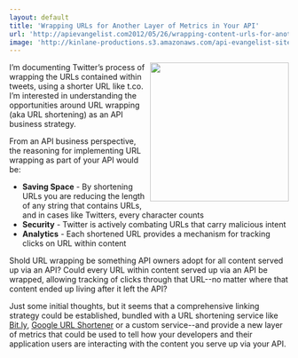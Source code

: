 ```yaml
---
layout: default
title: 'Wrapping URLs for Another Layer of Metrics in Your API'
url: 'http://apievangelist.com2012/05/26/wrapping-content-urls-for-another-layer-of-metrics-in-your-api/'
image: 'http://kinlane-productions.s3.amazonaws.com/api-evangelist-site/blog/turn-long-short.jpg'
---
```



<p>
     <img src="http://kinlane-productions.s3.amazonaws.com/api-evangelist/url-wrapping-metrics.png"  width="250" align="right" />
</p>
<p>
     I’m documenting Twitter’s process of wrapping the URLs contained within tweets, using a shorter URL like t.co. I’m interested in understanding the opportunities around URL wrapping (aka URL shortening) as an API business strategy.
</p>
<p>
     From an API business perspective, the reasoning for implementing URL wrapping as part of your API would be:
</p>
<ul >
     <li>
          <strong>Saving Space</strong> - By shortening URLs you are reducing the length of any string that contains URLs, and in cases like Twitters, every character counts
     </li>
     <li>
          <strong>Security</strong> - Twitter is actively combating URLs that carry malicious intent
     </li>
     <li>
          <strong>Analytics</strong> - Each shortened URL provides a mechanism for tracking clicks on URL within content
     </li>
</ul>
<p>
     Shold URL wrapping be something API owners adopt for all content served up via an API? Could every URL within content served up via an API be wrapped, allowing tracking of clicks through that URL--no matter where that content ended up living after it left the API?
</p>
<p>
     Just some initial thoughts, but it seems that a comprehensive linking strategy could be established, bundled with a URL shortening service like <a href="https://bitly.com/">Bit.ly</a>, <a href="http://goo.gl/">Google URL Shortener</a> or a custom service--and provide a new layer of metrics that could be used to tell how your developers and their application users are interacting with the content you serve up via your API.
</p>
